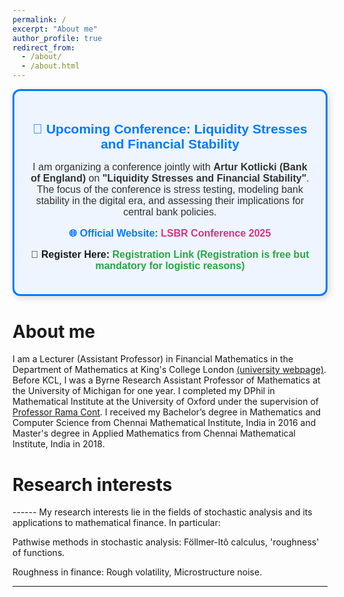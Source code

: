 ```yaml
---
permalink: /
excerpt: "About me"
author_profile: true
redirect_from: 
  - /about/
  - /about.html
---
```

<!--title: "About me"-->

<div style="
    border: 3px solid #007bff;
    background-color: #eef5ff;
    padding: 20px;
    margin-bottom: 25px;
    border-radius: 12px;
    text-align: center;
    font-family: Arial, sans-serif;
    box-shadow: 3px 3px 12px rgba(0, 0, 0, 0.15);
    max-width: 800px;
    margin-left: auto;
    margin-right: auto;
">
    <h2 style="color: #007bff; margin-bottom: 10px;">📢 Upcoming Conference: Liquidity Stresses and Financial Stability </h2>
    <p style="color: #333; font-size: 16px;">
        I am organizing a conference jointly with <strong>Artur Kotlicki (Bank of England)</strong> on 
        <strong>"Liquidity Stresses and Financial Stability"</strong>. 
        The focus of the conference is stress testing, modeling bank stability in the digital era, 
        and assessing their implications for central bank policies.
    </p>
    <p style="font-size: 16px; color: #007bff; font-weight: bold;">
        🌐 Official Website: 
        <a href="https://sites.google.com/view/lsbr-conference/home?authuser=0" 
           target="_blank" 
           style="color: #d63384; text-decoration: none;">
           LSBR Conference 2025
        </a>
    </p>
    <p style="font-size: 16px; font-weight: bold;">
        📝 Register Here: 
        <a href="https://docs.google.com/forms/d/e/1FAIpQLSfvIO5Yi5o0ymu4vOrJsC9IFfTaYHzzqOxl_AU2FdEPhtge5g/viewform" 
           target="_blank" 
           style="color: #28a745; text-decoration: none;">
           Registration Link (Registration is free but mandatory for logistic reasons)
        </a>
    </p>
</div>


<h1>About me</h1>

I am a Lecturer (Assistant Professor) in Financial Mathematics in the Department of Mathematics at King's College London [(university webpage)](https://www.kcl.ac.uk/people/purba-das). Before KCL, I was a Byrne Research Assistant Professor of Mathematics at the University of Michigan for one year. I completed my DPhil in Mathematical Institute at the University of Oxford under the supervision of [Professor Rama Cont](http://rama.cont.perso.math.cnrs.fr/). I received my Bachelor’s degree in Mathematics and Computer Science from Chennai Mathematical Institute, India in 2016 and Master's degree in Applied Mathematics from Chennai Mathematical Institute, India in 2018. 


<h1>Research interests</h1>
------
My research interests lie in the fields of stochastic analysis and its applications to mathematical finance. In particular:

Pathwise methods in stochastic analysis: Föllmer-Itô calculus,  'roughness' of functions.

Roughness in finance: Rough volatility, Microstructure noise.

---

